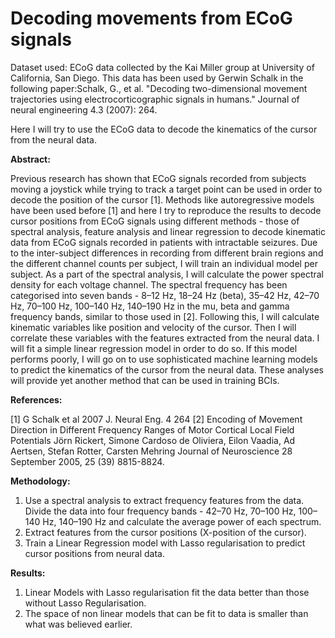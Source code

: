 # Decoding movements from ECoG signals

Dataset used: ECoG data collected by the Kai Miller group at University of California, San Diego. This data has been used by Gerwin Schalk in the following paper:Schalk, G., et al. "Decoding two-dimensional movement trajectories using electrocorticographic signals in humans." Journal of neural engineering 4.3 (2007): 264.  

Here I will try to use the ECoG data to decode the kinematics of the cursor from the neural data. 

**Abstract:**

Previous research has shown that ECoG signals recorded from subjects moving a joystick while trying to track a target point can be used in order to decode the position of the cursor [1]. Methods like autoregressive models have been used before [1] and here I try to reproduce the results to decode cursor positions from ECoG signals using different methods - those of spectral analysis, feature analysis and linear regression to decode kinematic data from ECoG signals recorded in patients with intractable seizures. Due to the inter-subject differences in recording from different brain regions and the different channel counts per subject, I will train an individual model per subject.
As a part of the spectral analysis, I will calculate the power spectral density for each voltage channel. The spectral frequency has been categorised into seven bands - 8–12 Hz, 18–24 Hz (beta), 35–42 Hz, 42–70 Hz, 70–100 Hz, 100–140 Hz, 140–190 Hz  in the mu, beta and gamma frequency bands, similar to those used in [2]. Following this, I will calculate kinematic variables like position and velocity of the cursor. Then I will correlate these variables with the features extracted from the neural data. I will fit a simple linear regression model in order to do so. If this model performs poorly, I will go on to use sophisticated machine learning models to predict the kinematics of the cursor from the neural data. These analyses will provide yet another method that can be used in training BCIs.

**References:**

[1] G Schalk et al 2007 J. Neural Eng. 4 264
[2] Encoding of Movement Direction in Different Frequency Ranges of Motor Cortical Local Field Potentials Jörn Rickert, Simone Cardoso de Oliviera, Eilon Vaadia, Ad Aertsen, Stefan Rotter, Carsten Mehring Journal of Neuroscience 28 September 2005, 25 (39) 8815-8824.

**Methodology:**

1. Use a spectral analysis to extract frequency features from the data. Divide the data into four frequency bands - 42–70 Hz, 70–100 Hz, 100–140 Hz, 140–190 Hz and calculate the average power of each spectrum. 
2. Extract features from the cursor positions (X-position of the cursor).
3. Train a Linear Regression model with Lasso regularisation to predict cursor positions from neural data. 

**Results:**

1. Linear Models with Lasso regularisation fit the data better than those without Lasso Regularisation. 
2. The space of non linear models that can be fit to data is smaller than what was believed earlier. 
